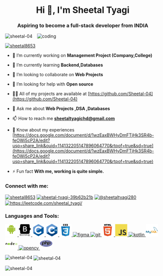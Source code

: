 
<h1 align="center">Hi 👋, I'm Sheetal Tyagi</h1>
<h3 align="center">Aspiring to become a full-stack developer from INDIA</h3>
<img align="right" alt="coding" width="400" src="https://cdn.dribbble.com/users/1162077/screenshots/3848914/programmer.gif">

<p align="left"> <img src="https://komarev.com/ghpvc/?username=sheetal-04&label=Profile%20views&color=0e75b6&style=flat" alt="sheetal-04" /> </p>


<p align="left"> <a href="https://twitter.com/sheetal8653" target="blank"><img src="https://img.shields.io/twitter/follow/sheetal8653?logo=twitter&style=for-the-badge" alt="sheetal8653" /></a> </p>

- 🔭 I’m currently working on **Management Project (Company,College)**

- 🌱 I’m currently learning **Backend,Databases**

- 👯 I’m looking to collaborate on **Web Projects**

- 🤝 I’m looking for help with **Open source**

- 👨‍💻 All of my projects are available at [https://github.com/Sheetal-04](https://github.com/Sheetal-04)

- 💬 Ask me about **Web Projects ,DSA ,Databases**

- 📫 How to reach me **sheetaltyagichd@gmail.com**

- 📄 Know about my experiences [https://docs.google.com/document/d/1wzEaxBWHyDmFTjHk3SR4b-feOWi5cP2A/edit?usp=share_link&ouid=114132205147896064770&rtpof=true&sd=true](https://docs.google.com/document/d/1wzEaxBWHyDmFTjHk3SR4b-feOWi5cP2A/edit?usp=share_link&ouid=114132205147896064770&rtpof=true&sd=true)

- ⚡ Fun fact **With me, working is quite simple.**

<h3 align="left">Connect with me:</h3>
<p align="left">
<a href="https://twitter.com/sheetal8653" target="blank"><img align="center" src="https://raw.githubusercontent.com/rahuldkjain/github-profile-readme-generator/master/src/images/icons/Social/twitter.svg" alt="sheetal8653" height="30" width="40" /></a>
<a href="https://linkedin.com/in/sheetal-tyagi-39b62b21b" target="blank"><img align="center" src="https://raw.githubusercontent.com/rahuldkjain/github-profile-readme-generator/master/src/images/icons/Social/linked-in-alt.svg" alt="sheetal-tyagi-39b62b21b" height="30" width="40" /></a>
<a href="https://www.youtube.com/c/@sheetaltyagi280" target="blank"><img align="center" src="https://raw.githubusercontent.com/rahuldkjain/github-profile-readme-generator/master/src/images/icons/Social/youtube.svg" alt="@sheetaltyagi280" height="30" width="40" /></a>
<a href="https://www.leetcode.com/https://leetcode.com/sheetal_tyagi/" target="blank"><img align="center" src="https://raw.githubusercontent.com/rahuldkjain/github-profile-readme-generator/master/src/images/icons/Social/leet-code.svg" alt="https://leetcode.com/sheetal_tyagi/" height="30" width="40" /></a>
</p>

<h3 align="left">Languages and Tools:</h3>
<p align="left"> <a href="https://developer.android.com" target="_blank" rel="noreferrer"> <img src="https://raw.githubusercontent.com/devicons/devicon/master/icons/android/android-original-wordmark.svg" alt="android" width="40" height="40"/> </a> <a href="https://getbootstrap.com" target="_blank" rel="noreferrer"> <img src="https://raw.githubusercontent.com/devicons/devicon/master/icons/bootstrap/bootstrap-plain-wordmark.svg" alt="bootstrap" width="40" height="40"/> </a> <a href="https://www.cprogramming.com/" target="_blank" rel="noreferrer"> <img src="https://raw.githubusercontent.com/devicons/devicon/master/icons/c/c-original.svg" alt="c" width="40" height="40"/> </a> <a href="https://www.w3schools.com/cpp/" target="_blank" rel="noreferrer"> <img src="https://raw.githubusercontent.com/devicons/devicon/master/icons/cplusplus/cplusplus-original.svg" alt="cplusplus" width="40" height="40"/> </a> <a href="https://www.w3schools.com/css/" target="_blank" rel="noreferrer"> <img src="https://raw.githubusercontent.com/devicons/devicon/master/icons/css3/css3-original-wordmark.svg" alt="css3" width="40" height="40"/> </a> <a href="https://www.figma.com/" target="_blank" rel="noreferrer"> <img src="https://www.vectorlogo.zone/logos/figma/figma-icon.svg" alt="figma" width="40" height="40"/> </a> <a href="https://git-scm.com/" target="_blank" rel="noreferrer"> <img src="https://www.vectorlogo.zone/logos/git-scm/git-scm-icon.svg" alt="git" width="40" height="40"/> </a> <a href="https://www.w3.org/html/" target="_blank" rel="noreferrer"> <img src="https://raw.githubusercontent.com/devicons/devicon/master/icons/html5/html5-original-wordmark.svg" alt="html5" width="40" height="40"/> </a> <a href="https://developer.mozilla.org/en-US/docs/Web/JavaScript" target="_blank" rel="noreferrer"> <img src="https://raw.githubusercontent.com/devicons/devicon/master/icons/javascript/javascript-original.svg" alt="javascript" width="40" height="40"/> </a> <a href="https://kotlinlang.org" target="_blank" rel="noreferrer"> <img src="https://www.vectorlogo.zone/logos/kotlinlang/kotlinlang-icon.svg" alt="kotlin" width="40" height="40"/> </a> <a href="https://www.mysql.com/" target="_blank" rel="noreferrer"> <img src="https://raw.githubusercontent.com/devicons/devicon/master/icons/mysql/mysql-original-wordmark.svg" alt="mysql" width="40" height="40"/> </a> <a href="https://nodejs.org" target="_blank" rel="noreferrer"> <img src="https://raw.githubusercontent.com/devicons/devicon/master/icons/nodejs/nodejs-original-wordmark.svg" alt="nodejs" width="40" height="40"/> </a> <a href="https://opencv.org/" target="_blank" rel="noreferrer"> <img src="https://www.vectorlogo.zone/logos/opencv/opencv-icon.svg" alt="opencv" width="40" height="40"/> </a> <a href="https://www.php.net" target="_blank" rel="noreferrer"> <img src="https://raw.githubusercontent.com/devicons/devicon/master/icons/php/php-original.svg" alt="php" width="40" height="40"/> </a> </p>

<p><img align="left" src="https://github-readme-stats.vercel.app/api/top-langs?username=sheetal-04&show_icons=true&locale=en&layout=compact" alt="sheetal-04" /></p>

<p>&nbsp;<img align="center" src="https://github-readme-stats.vercel.app/api?username=sheetal-04&show_icons=true&locale=en" alt="sheetal-04" /></p>


<p><img align="center" src="https://github-readme-streak-stats.herokuapp.com/?user=sheetal-04&" alt="sheetal-04" /></p>

